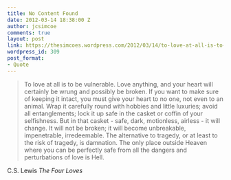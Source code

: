 ```yaml
---
title: No Content Found
date: 2012-03-14 18:38:00 Z
author: jcsimcoe
comments: true
layout: post
link: https://thesimcoes.wordpress.com/2012/03/14/to-love-at-all-is-to-be-vulnerable-love-anything/
wordpress_id: 309
post_format:
- Quote
---
```


<blockquote>To love at all is to be vulnerable. Love anything, and your heart will certainly be wrung and possibly be broken. If you want to make sure of keeping it intact, you must give your heart to no one, not even to an animal. Wrap it carefully round with hobbies and little luxuries; avoid all entanglements; lock it up safe in the casket or coffin of your selfishness. But in that casket - safe, dark, motionless, airless - it will change. It will not be broken; it will become unbreakable, impenetrable, irredeemable. The alternative to tragedy, or at least to the risk of tragedy, is damnation. The only place outside Heaven where you can be perfectly safe from all the dangers and perturbations of love is Hell.</blockquote>





C.S. Lewis _The Four Loves_
